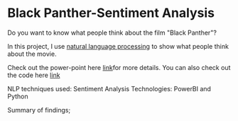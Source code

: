 # Black Panther-Sentiment Analysis 
Do you want to know what people think about the film "Black Panther"?

In this project, I use [natural language processing](https://www.wikipedia.org/) to show what people think about the movie.

Check out the power-point  here [link](https://github.com/rashidfuseini/Sentiment-Analysis-/blob/ed4a0d30f7d86e481bdd3f5751ef7a736024b3b0/AN%20ANALYSIS%20OF%20TWITTER'S%20PERCEPTION%20ABOUT%20BLACK%20PANTHER%2018.pptx)for more details. You can also check out the code here [link](https://github.com/rashidfuseini/Data-Analytics/blob/149433182ca40ae8e29904567763f61865a9b39e/Black%20Panther.ipynb)

NLP techniques used: Sentiment Analysis
Technologies: PowerBI  and Python

Summary of findings;
